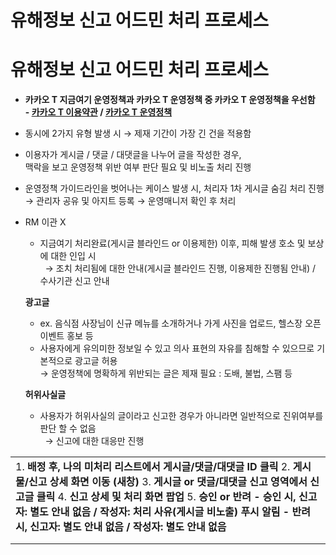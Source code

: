 # 유해정보 신고 어드민 처리 프로세스

**유해정보 신고 어드민 처리 프로세스**
=======================

* **카카오 T 지금여기 운영정책과 카카오 T 운영정책 중 카카오 T 운영정책을 우선함**  
  **- [카카오 T 이용약관](https://policy.kakaomobility.com/viewer/?pageCode=TERMS) / [카카오 T 운영정책](https://policy.kakaomobility.com/viewer/?pageCode=OPERATIONAL_POLICY)**
* 동시에 2가지 유형 발생 시 → 제재 기간이 가장 긴 건을 적용함
* 이용자가 게시글 / 댓글 / 대댓글을 나누어 글을 작성한 경우,  
  맥락을 보고 운영정책 위반 여부 판단 필요 및 비노출 처리 진행
* 운영정책 가이드라인을 벗어나는 케이스 발생 시, 처리자 1차 게시글 숨김 처리 진행 → 관리자 공유 및 아지트 등록 → 운영매니저 확인 후 처리
* RM 이관 X  
  - 지금여기 처리완료(게시글 블라인드 or 이용제한) 이후, 피해 발생 호소 및 보상에 대한 인입 시  
    → 조치 처리됨에 대한 안내(게시글 블라인드 진행, 이용제한 진행됨 안내) / 수사기관 신고 안내  
    

  **광고글**  
  - ex. 음식점 사장님이 신규 메뉴를 소개하거나 가게 사진을 업로드, 헬스장 오픈 이벤트 홍보 등  
  - 사용자에게 유의미한 정보일 수 있고 의사 표현의 자유를 침해할 수 있으므로 기본적으로 광고글 허용  
  → 운영정책에 명확하게 위반되는 글은 제재 필요 : 도배, 불법, 스팸 등

  **허위사실글**  
  - 사용자가 허위사실의 글이라고 신고한 경우가 아니라면 일반적으로 진위여부를 판단 할 수 없음  
    → 신고에 대한 대응만 진행

|  |
| --- |
| 1. **배정 후, 나의 미처리 리스트에서 게시글/댓글/대댓글 ID 클릭** 2. **게시물/신고 상세 화면 이동 (새창)** 3. **게시글 or 댓글/대댓글 신고 영역에서 신고글 클릭** 4. **신고 상세 및 처리 화면 팝업** 5. **승인 or 반려 - 승인 시, 신고자: 별도 안내 없음 / 작성자: 처리 사유(게시글 비노출) 푸시 알림 - 반려 시, 신고자: 별도 안내 없음 / 작성자: 별도 안내 없음** |
|  |
|  |
